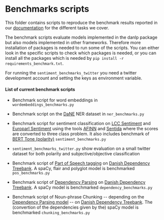Benchmarks scripts
========

This  folder contains scripts to reproduce the benchmark results reported in our [documentation](https://danlp-alexandra.readthedocs.io/en/latest/tasks.html) for the different tasks we cover. 

The benchmark scripts evaluate models implemented in the danlp package but also models implemented in other frameworks.
Therefore more installation of packages is needed to run some of the scripts.
You can either look in the specific scripts to check which packages is needed, or you can install all the packages which is needed by `pip install -r requirements_benchmark.txt`.

For running the `sentiment_benchmarks_twitter` you need a twitter development account and setting the keys as environment variable.

#### List of current benchmark scripts

- Benchmark script for word embeddings in `wordembeddings_benchmarks.py`

- Benchmark script on the
   [DaNE](https://github.com/alexandrainst/danlp/blob/master/docs/datasets.md#danish-dependency-treebank) 
   NER dataset in `ner_benchmarks.py`

- Benchmark script for sentiment classification on [LCC Sentiment](https://github.com/alexandrainst/danlp/blob/master/docs/datasets.md#lcc-sentiment)  and [Europarl Sentiment](https://github.com/alexandrainst/danlp/blob/master/docs/datasets.md#europarl-sentiment) using the tools [AFINN](https://github.com/alexandrainst/danlp/blob/master/docs/models/sentiment_analysis.md#afinn) and [Sentida](https://github.com/alexandrainst/danlp/blob/master/docs/models/sentiment_analysis.md#sentida) where the scores are converted to three class problem. It also includes benchmark of [BERT Tone (polarity)](https://github.com/alexandrainst/danlp/blob/master/docs/models/sentiment_analysis.md#wrenchbert-tone)  `sentiment_benchmarks.py`

- `sentiment_benchmarks_twitter.py` show evaluation on a small twitter dataset for both polarity and subjective/objective classification

- Benchmark script of [Part of Speech tagging](<https://github.com/alexandrainst/danlp/blob/master/docs/models/pos.md>) on [Danish Dependency Treebank](<https://github.com/alexandrainst/danlp/blob/master/docs/datasets.md#danish-dependency-treebank-dane>). A spaCy, flair and polyglot model is benchmarked `pos_benchmarks.py`

- Benchmark script of [Dependency Parsing](<https://github.com/alexandrainst/danlp/blob/master/docs/models/dependency.md>) on [Danish Dependency Treebank](<https://github.com/alexandrainst/danlp/blob/master/docs/datasets.md#danish-dependency-treebank-dane>). A spaCy  model is benchmarked `dependency_benchmarks.py`
  
- Benchmark script of Noun-phrase Chunking -- depending on the [Dependency Parsing model](<https://github.com/alexandrainst/danlp/blob/master/docs/models/dependency.md>) -- on [Danish Dependency Treebank](<https://github.com/alexandrainst/danlp/blob/master/docs/datasets.md#danish-dependency-treebank-dane>). The (convertion of the dependencies given by the) spaCy model is benchmarked `chunking_benchmarks.py`
